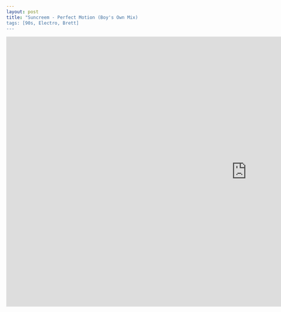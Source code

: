 ```yaml
---
layout: post
title: "Suncreem - Perfect Motion (Boy's Own Mix)
tags: [90s, Electro, Brett]
---
```


<div class="embed-responsive embed-responsive-16by9">
    <iframe width="1280" height="720" src="https://www.youtube.com/embed/7MG2J0CJnP4" frameborder="0" allow="autoplay; encrypted-media" allowfullscreen></iframe>
</div>
